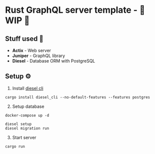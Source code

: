 # Rust GraphQL server template - 🚧 WIP 🚧

## Stuff used 👀

- **Actix** - Web server
- **Juniper** - GraphQL library
- **Diesel** - Database ORM with PostgreSQL

## Setup ⚙️

1. Install [diesel cli](https://diesel.rs/)

```
cargo install diesel_cli --no-default-features --features postgres
```

2. Setup database

```
docker-compose up -d

diesel setup
diesel migration run
```

3. Start server

```
cargo run
```

